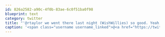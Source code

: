 ```yaml
---
id: 826a2582-a90c-4f0b-83ae-6c0f51ba0f98
blueprint: text
category: twitter
title: "'@rtaylor we went there last night (WishWillies) so good. Yeah, photo is from Shark Ray Alley. Great day for it, went with Ragamuffin tours"
caption: '<span class="username username_linked">@<a href="https://twitter.com/rtaylor" title="Elon Musk">rtaylor</a></span> we went there last night (WishWillies) so good. Yeah, photo is from Shark Ray Alley. Great day for it, went with Ragamuffin tours'
---
```

